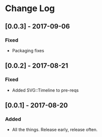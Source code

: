 # Change Log

## [0.0.3] - 2017-09-06

### Fixed

- Packaging fixes

## [0.0.2] - 2017-08-21

### Fixed

- Added SVG::Timeline to pre-reqs

## [0.0.1] - 2017-08-20
 
### Added
 
- All the things. Release early, release often.
